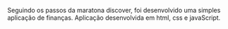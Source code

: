 Seguindo os passos da maratona discover, foi desenvolvido uma simples aplicação de finanças. Aplicação
desenvolvida em html, css e javaScript.
